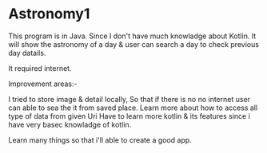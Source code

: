 # Astronomy1

This program is in Java. Since I don't have much knowladge about Kotlin.
It will show the astronomy of a day & user can search a day to check previous day datails.

It required internet.


Improvement areas:-

I tried to store image & detail locally, So that if there is no no internet user can able to sea the it from saved place.
Learn more about how to access all type of data from given Uri
Have to learn more kotlin & its features since i have very basec knowladge of kotlin.

Learn many things so that i'll able to create a good app.
